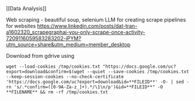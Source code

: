 [[Data Analysis]]

Web scraping - beautiful soup, selenium
LLM for creating scrape pipelines for websites
https://www.linkedin.com/posts/dat-tran-a1602320_scrapegraphai-you-only-scrape-once-activity-7209116059583283202-jPYM?utm_source=share&utm_medium=member_desktop

Download from gdrive using

```
wget --load-cookies /tmp/cookies.txt "https://docs.google.com/uc?export=download&confirm=$(wget --quiet --save-cookies /tmp/cookies.txt --keep-session-cookies --no-check-certificate 'https://docs.google.com/uc?export=download&id=**FILEID**' -O- | sed -rn 's/.*confirm=([0-9A-Za-z_]+).*/\1\n/p')&id=**FILEID**" -O **FILENAME** && rm -rf /tmp/cookies.txt
```